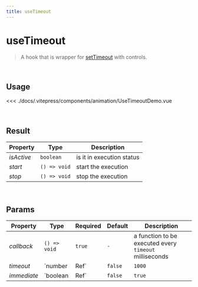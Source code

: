 ```yaml
---
title: useTimeout
---
```


# useTimeout

> A hook that is wrapper for [setTimeout](https://developer.mozilla.org/en-US/docs/Web/API/WindowOrWorkerGlobalScope/setTimeout) with controls.

<br />

## Usage

<script>
import UseTimeoutDemo from '../.vitepress/components/animation/UseTimeoutDemo.vue'

export default {
  components: {
    UseTimeoutDemo
  }
}
</script>
<div id="UseTimeoutDemo" class="container">
  <UseTimeoutDemo />
</div>

<<< ./docs/.vitepress/components/animation/UseTimeoutDemo.vue

<br />

## Result

| Property   | Type         | Description               |
| ---------- | ------------ | ------------------------- |
| _isActive_ | `boolean`    | is it in execution status |
| _start_    | `() => void` | start the execution       |
| _stop_     | `() => void` | stop the execution        |

<br />

## Params

| Property    | Type         | Required      | Default | Description                                            |
| ----------- | ------------ | ------------- | ------- | ------------------------------------------------------ |
| _callback_  | `() => void` | `true`        | `-`     | a function to be executed every `timeout` milliseconds |
| _timeout_   | `number      | Ref<number>`  | `false` | `1000`                                                 | the number of milliseconds to delay |
| _immediate_ | `boolean     | Ref<boolean>` | `false` | `true`                                                 | is it start the execution immediately |
